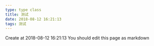 ```yaml
---
type: type class
title: 测试
date: 2018-08-12 16:21:13
tags: 测试
---
```


Create at 2018-08-12 16:21:13
You should edit this page as markdown
